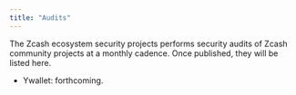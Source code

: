 ```yaml
---
title: "Audits"
---
```


The Zcash ecosystem security projects performs security audits of Zcash
community projects at a monthly cadence. Once published, they will be listed
here.

- Ywallet: forthcoming.
